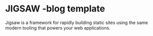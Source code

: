 # JIGSAW -blog template
Jigsaw is a framework for rapidly building static sites using the same modern tooling that powers your web applications.
